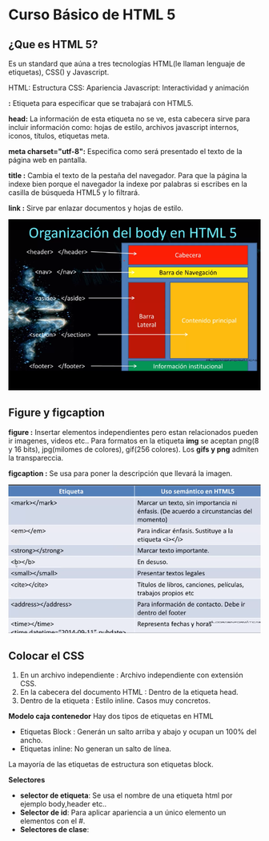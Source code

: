 
# Curso Básico de HTML 5


## ¿Que es HTML 5?
Es un standard que aúna a tres tecnologías HTML(le llaman lenguaje de etiquetas),
CSS() y Javascript.

HTML: Estructura
CSS: Apariencia
Javascript: Interactividad y animación

__<!DOCTYPE html>:__ Etiqueta para especificar que se trabajará con HTML5.

__head:__ La información de esta etiqueta no se ve, esta cabecera sirve para incluir información como:
hojas de estilo, archivos javascript internos, iconos, títulos, etiquetas meta.

__meta charset="utf-8":__ Especifica como será presentado el texto de la página web en pantalla.

__title :__ Cambia el texto de la pestaña del navegador. Para que la página la indexe bien porque el navegador la indexe por palabras
si escribes en la casilla de búsqueda HTML5 y lo filtrará.

__link :__ Sirve par enlazar documentos y hojas de estilo.

![Estructura del HTML](image/estructura_html.png)

## Figure y figcaption

__figure :__ Insertar elementos independientes pero estan relacionados pueden ir imagenes, videos etc..
Para formatos en la etiqueta __img__ se aceptan png(8 y 16 bits), jpg(milomes de colores), gif(256 colores).
Los __gifs y png__ admiten la transpareccia.


__figcaption :__  Se usa para poner la descripción que llevará la imagen.

![Tipos de etiquetas semanticas](image/tipos_etiqueta.png)



## Colocar el CSS

1. En un archivo independiente  : Archivo independiente con extensión CSS.
2. En la cabecera del documento HTML : Dentro de la etiqueta head.
3. Dentro de la etiqueta : Estilo inline. Casos muy concretos.

__Modelo caja contenedor__
Hay dos tipos de etiquetas en HTML
- Etiquetas Block : Generán un salto arriba y abajo y ocupan un 100% del ancho.
- Etiquetas inline: No generan un salto de línea.

La mayoría de las etiquetas de estructura son etiquetas block.

__Selectores__

- __selector de etiqueta__: Se usa el nombre de una etiqueta html por ejemplo body,header etc..
- __Selector de id__: Para aplicar apariencia a un único elemento un elementos con el #.
- __Selectores de clase__: 

